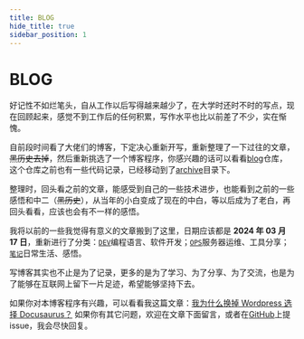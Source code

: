 ```yaml
---
title: BLOG
hide_title: true
sidebar_position: 1
---
```


# BLOG

好记性不如烂笔头，自从工作以后写得越来越少了，在大学时还时不时的写点，现在回顾起来，感觉不到工作后的任何积累，写作水平也比以前差了不少，实在惭愧。

自前段时间看了大佬们的博客，下定决心重新开写，重新整理了一下过往的文章，~~黑历史去掉~~，然后重新挑选了一个博客程序，你感兴趣的话可以看看[blog](https://github.com/codfrm/blog)仓库，这个仓库之前也有一些代码记录，已经移动到了[archive](https://github.com/CodFrm/blog/tree/main/archive)目录下。

整理时，回头看之前的文章，能感受到自己的一些技术进步，也能看到之前的一些感悟和中二（~~黑历史~~），从当年的小白变成了现在的中白，等以后成为了老白，再回头看看，应该也会有不一样的感悟。

我将以前的一些我觉得有意义的文章搬到了这里，日期应该都是 **2024 年 03 月 17 日**，重新进行了分类：[`DEV`](./dev/)编程语言、软件开发；[`OPS`](./ops/)服务器运维、工具分享；[`笔记`](./note/)日常生活、感悟。

写博客其实也不止是为了记录，更多的是为了学习、为了分享、为了交流，也是为了能够在互联网上留下一片足迹，希望能够坚持下去。

如果你对本博客程序有兴趣，可以看看我这篇文章：[我为什么换掉 Wordpress 选择 Docusaurus？](./note/为什么换掉Wordpress.md)
如果你有其它问题，欢迎在文章下面留言，或者在[GitHub](https://github.com/codfrm/blog)上提 issue，我会尽快回复。
